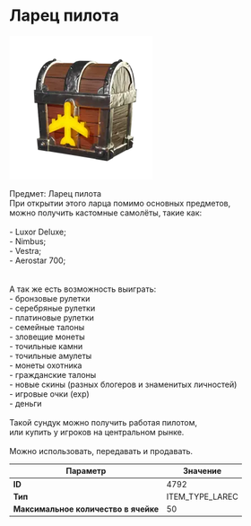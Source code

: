 # Ларец пилота

![Item Image](../img/4792.webp?raw=true)

Предмет: Ларец пилота<br>При открытии этого ларца помимо основных предметов,<br>можно получить кастомные самолёты, такие как:<br><br>- Luxor Deluxe;<br>- Nimbus;<br>- Vestra;<br>- Aerostar 700;<br><br><br>А так же есть возможность выиграть:<br>- бронзовые рулетки<br>- серебряные рулетки<br>- платиновые рулетки<br>- семейные талоны<br>- зловещие монеты<br>- точильные камни<br>- точильные амулеты<br>- монеты охотника<br>- гражданские талоны<br>- новые скины (разных блогеров и знаменитых личностей)<br>- игровые очки (exp)<br>- деньги<br><br>Такой сундук можно получить работая пилотом,<br>или купить у игроков на центральном рынке.<br><br>Можно использовать, передавать и продавать.


| Параметр | Значение |
|----------|----------|
| **ID** | 4792 |
| **Тип** | ITEM_TYPE_LAREC |
| **Максимальное количество в ячейке** | 50 |

